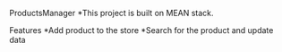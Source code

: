ProductsManager
 *This project is built on MEAN stack.

Features
 *Add product to the store
 *Search for the product and update data
 
